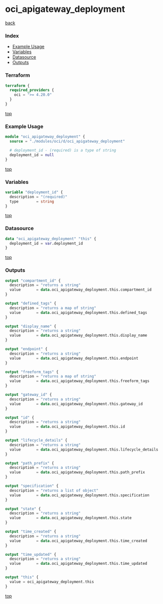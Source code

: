 # oci_apigateway_deployment

[back](../oci.md)

### Index

- [Example Usage](#example-usage)
- [Variables](#variables)
- [Datasource](#datasource)
- [Outputs](#outputs)

### Terraform

```terraform
terraform {
  required_providers {
    oci = ">= 4.20.0"
  }
}
```

[top](#index)

### Example Usage

```terraform
module "oci_apigateway_deployment" {
  source = "./modules/oci/d/oci_apigateway_deployment"

  # deployment_id - (required) is a type of string
  deployment_id = null
}
```

[top](#index)

### Variables

```terraform
variable "deployment_id" {
  description = "(required)"
  type        = string
}
```

[top](#index)

### Datasource

```terraform
data "oci_apigateway_deployment" "this" {
  deployment_id = var.deployment_id
}
```

[top](#index)

### Outputs

```terraform
output "compartment_id" {
  description = "returns a string"
  value       = data.oci_apigateway_deployment.this.compartment_id
}

output "defined_tags" {
  description = "returns a map of string"
  value       = data.oci_apigateway_deployment.this.defined_tags
}

output "display_name" {
  description = "returns a string"
  value       = data.oci_apigateway_deployment.this.display_name
}

output "endpoint" {
  description = "returns a string"
  value       = data.oci_apigateway_deployment.this.endpoint
}

output "freeform_tags" {
  description = "returns a map of string"
  value       = data.oci_apigateway_deployment.this.freeform_tags
}

output "gateway_id" {
  description = "returns a string"
  value       = data.oci_apigateway_deployment.this.gateway_id
}

output "id" {
  description = "returns a string"
  value       = data.oci_apigateway_deployment.this.id
}

output "lifecycle_details" {
  description = "returns a string"
  value       = data.oci_apigateway_deployment.this.lifecycle_details
}

output "path_prefix" {
  description = "returns a string"
  value       = data.oci_apigateway_deployment.this.path_prefix
}

output "specification" {
  description = "returns a list of object"
  value       = data.oci_apigateway_deployment.this.specification
}

output "state" {
  description = "returns a string"
  value       = data.oci_apigateway_deployment.this.state
}

output "time_created" {
  description = "returns a string"
  value       = data.oci_apigateway_deployment.this.time_created
}

output "time_updated" {
  description = "returns a string"
  value       = data.oci_apigateway_deployment.this.time_updated
}

output "this" {
  value = oci_apigateway_deployment.this
}
```

[top](#index)